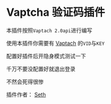 # Vaptcha 验证码插件
本插件按照``Vaptach 2.0api``进行编写

使用本插件你需要有 [Vaptach](https://www.vaptcha.com/) 的`VID`与`KEY`

配置好插件后开隐身模式测试一下

千万不要没配置好就退出登录

不然会死得很惨

插件作者： [Seth](https://imseth.cn)

